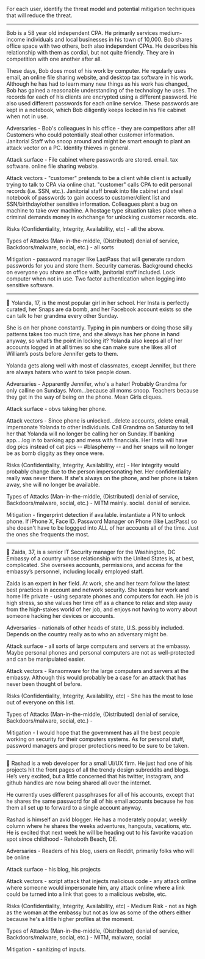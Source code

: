 For each user, identify the threat model and potential mitigation techniques that will reduce the threat.

---

Bob is a 58 year old independent CPA.  He primarily services medium-income individuals and local businesses in his town of 10,000.  Bob shares office space with two others, both also independent CPAs.  He describes his relationship with them as cordial, but not quite friendly.  They are in competition with one another after all.  

These days, Bob does most of his work by computer.  He regularly uses email, an online file sharing website, and desktop tax software in his work.  Although he has had to learn many new things as his work has changed, Bob has gained a reasonable understanding of the technology he uses.  The records for each of his clients are encrypted using a different password.  He also used different passwords for each online service.  These passwords are kept in a notebook, which Bob diligently keeps locked in his file cabinet when not in use.

Adversaries - Bob's colleagues in his office - they are competitors after all! Customers who could potentially steal other customer information. Janitorial Staff who snoop around and might be smart enough to plant an attack vector on a PC. Identity thieves in general. 


Attack surface - File cabinet where passwords are stored. email. tax software. online file sharing website.


Attack vectors - "customer" pretends to be a client while client is actually trying to talk to CPA via online chat. "customer" calls CPA to edit personal records (i.e. SSN, etc.). Janitorial staff break into file cabinet and steal notebook of passwords to gain access to customer/client list and SSN/birthday/other sensitive information. Colleagues plant a bug on machine to take over machine. A hostage type situation takes place when a criminal demands money in exhchange for unlocking customer records. etc. 


Risks (Confidentiality, Integrity, Availability, etc) -
all the above.

Types of Attacks (Man-in-the-middle, (Distributed) denial of service, Backdoors/malware, social, etc.) - 
all sorts

Mitigation - password manager like LastPass that will generate random passwords for you and store them. Security cameras. Background checks on everyone you share an office with, janitorial staff included. Lock computer when not in use. Two factor authentication when logging into sensitive software. 

---

Yolanda, 17, is the most popular girl in her school.  Her Insta is perfectly curated, her Snaps are da bomb, and her Facebook account exists so she can talk to her grandma every other Sunday.  

She is on her phone constantly.  Typing in pin numbers or doing those silly patterns takes too much time, and she always has her phone in hand anyway, so what’s the point in locking it?  Yolanda also keeps all of her accounts logged in at all times so she can make sure she likes all of William’s posts before Jennifer gets to them.  

Yolanda gets along well with most of classmates, except Jennifer, but there are always haters who want to take people down.

Adversaries - Apparently Jennifer, who's a hater! Probably Grandma for only calline on Sundays. Mom...because all moms snoop. Teachers because they get in the way of being on the phone. Mean Girls cliques. 


Attack surface - obvs taking her phone. 


Attack vectors - Since phone is unlocked...delete accounts, delete email, impersonate Yolanda to other individuals. Call Grandma on Saturday to tell her that Yolanda will no longer be calling her on Sunday. If banking app....log in to banking app and mess with financials. Her Insta will have dog pics instead of cat pics -- #blasphemy -- and her snaps will no longer be as bomb diggity as they once were. 


Risks (Confidentiality, Integrity, Availability, etc) -
    Her integrity would probably change due to the person impersonating her. Her confidentiality really was never there. If she's always on the phone, and her phone is taken away, she will no longer be available. 

Types of Attacks (Man-in-the-middle, (Distributed) denial of service, Backdoors/malware, social, etc.) - 
    MITM mainly. social. denial of service. 

Mitigation - fingerprint detection if available. instantiate a PIN to unlock phone. If iPhone X, Face ID. Password Manager on Phone (like LastPass) so she doesn't have to be loggged into ALL of her accounts all of the time. Just the ones she frequents the most. 

---

Zaida, 37, is a senior IT Security manager for the Washington, DC Embassy of a country whose relationship with the United States is, at best, complicated.  She oversees accounts, permissions, and access for the embassy’s personnel, including locally employed staff.  

Zaida is an expert in her field.  At work, she and her team follow the latest best practices in account and network security.  She keeps her work and home life private - using separate phones and computers for each.  He job is high stress, so she values her time off as a chance to relax and step away from the high-stakes world of her job, and enjoys not having to worry about someone hacking her devices or accounts.  

Adversaries - nationals of other heads of state, U.S. possibly included. Depends on the country really as to who an adversary might be. 


Attack surface - all sorts of large computers and servers at the embassy. Maybe personal phones and personal computers are not as well-protected and can be manipulated easier. 


Attack vectors - Ransomware for the large computers and servers at the embassy. Although this would probably be a case for an attack that has never been thought of before. 




Risks (Confidentiality, Integrity, Availability, etc) -
She has the most to lose out of everyone on this list. 

Types of Attacks (Man-in-the-middle, (Distributed) denial of service, Backdoors/malware, social, etc.) - 


Mitigation - I would hope that the government has all the best people working on security for their computers systems. As for personal stuff, password managers and proper protections need to be sure to be taken. 

---

Rashad is a web developer for a small UI/UX firm.  He just had one of his projects hit the front pages of all the trendy design subreddits and blogs.  He’s very excited, but a little concerned that his twitter, instagram, and github handles are now being shared all over the internet.  

He currently uses different passphrases for all of his accounts, except that he shares the same password for all of his email accounts because he has them all set up to forward to a single account anyway.  

Rashad is himself an avid blogger.  He has a moderately popular, weekly column where he shares the weeks adventures, hangouts, vacations, etc.  He is excited that next week he will be heading out to his favorite vacation spot since childhood - Rehoboth Beach, DE.

Adversaries - Readers of his blog, users on Reddit, primarily folks who will be online


Attack surface - his blog, his projects


Attack vectors - script attack that injects malicious code - any attack online where someone would impersonate him, any attack online where a link could be turned into a link that goes to a malicious website, etc. 


Risks (Confidentiality, Integrity, Availability, etc) -
Medium Risk - not as high as the woman at the embassy but not as low as some of the others either because he's a little higher profiles at the moment. 

Types of Attacks (Man-in-the-middle, (Distributed) denial of service, Backdoors/malware, social, etc.) - 
MITM, malware, social

Mitigation - sanitizing of inputs. 




